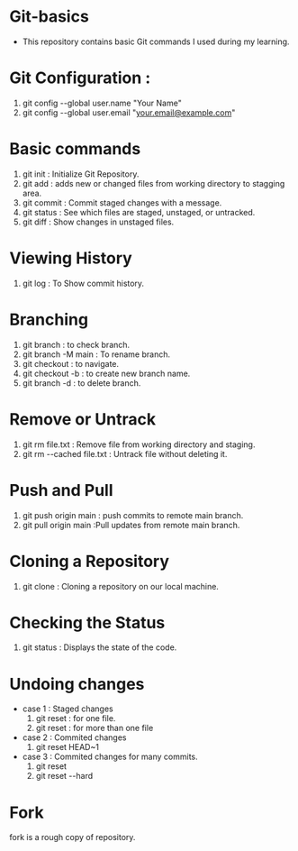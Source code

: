 # Git-basics
* This repository contains basic Git commands I used during my learning.

# Git Configuration :
1) git config --global user.name "Your Name"
2) git config --global user.email "your.email@example.com"

 # Basic commands 
 1) git init :  Initialize Git Repository.
 2) git add : adds new or changed files from working directory to stagging area.
 3) git commit : Commit staged changes with a message.
 4) git status : See which files are staged, unstaged, or untracked.
 5) git diff : Show changes in unstaged files.

# Viewing History
 1) git log : To Show commit history.

#  Branching 
 1) git branch : to check branch.
 2) git branch -M main : To rename branch.
 3) git checkout <branch-name> : to navigate.
 4) git checkout -b <branch-name> : to create new branch name.
 5) git branch -d <branch-name> : to delete branch.

# Remove or Untrack 
1) git rm file.txt : Remove file from working directory and staging.
2) git rm --cached file.txt : Untrack file without deleting it.
    

#  Push and Pull
 1) git push origin main : push commits to remote main branch.
 2) git pull origin main :Pull updates from remote main branch.

#  Cloning a Repository 
 1) git clone <repository-URL> : Cloning a repository on our local machine.

# Checking the Status
 1) git status : Displays the state of the code.

# Undoing changes 
  * case 1 : Staged changes
      1) git reset <file-name> : for one file.
      2) git reset : for more than one file
  * case 2 : Commited changes
      1) git reset HEAD~1
  * case 3 : Commited changes for many commits.
      1)  git reset <commit-hash> 
      2)  git reset --hard <commit-hash>

 # Fork 
   fork is a rough copy of repository.
    
